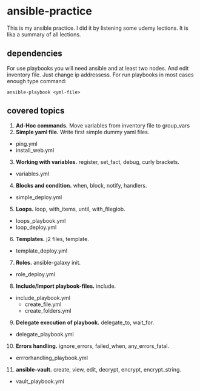 # ansible-practice

This is my ansible practice. I did it by listening some udemy lections. 
It is lika a summary of all lections.

## dependencies

For use playbooks you will need ansible and at least two nodes. 
And edit inventory file. Just change ip addressess.
For run playbooks in most cases enough type command:
    
    ansible-playbook <yml-file>

## covered topics
1. **Ad-Hoc commands.** Move variables from inventory file to group_vars
2. **Simple yaml file.** Write first simple dummy yaml files.
  - ping.yml
  - install_web.yml
3. **Working with variables.** register, set_fact, debug, curly brackets.
  - variables.yml
4. **Blocks and condition.** when, block, notify, handlers.
  - simple_deploy.yml
5. **Loops.** loop, with_items, until, with_fileglob.
  - loops_playbook.yml
  - loop_deploy.yml
6. **Templates.** j2 files, template.
  - template_deploy.yml
7. **Roles.** ansible-galaxy init.
  - role_deploy.yml
8. **Include/Import playbook-files.** include.
  - include_playbook.yml
    - create_file.yml
    - create_folders.yml
9. **Delegate execution of playbook.** delegate_to, wait_for.
  - delegate_playbook.yml
10. **Errors handling.** ignore_errors, failed_when, any_errors_fatal.
  - errrorhandling_playbook.yml
11. **ansible-vault.** create, view, edit, decrypt, encrypt, encrypt_string.
  - vault_playbook.yml
